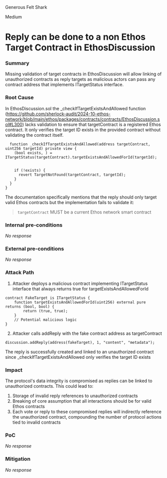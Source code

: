 Generous Felt Shark

Medium

# Reply can be done to a non Ethos Target Contract in EthosDiscussion

### Summary

Missing validation of target contracts in EthosDiscussion will allow linking of unauthorized contracts as reply targets as malicious actors can pass any contract address that implements ITargetStatus interface.

### Root Cause

In EthosDiscussion.sol the _checkIfTargetExistsAndAllowed function (https://github.com/sherlock-audit/2024-10-ethos-network/blob/main/ethos/packages/contracts/contracts/EthosDiscussion.sol#L300) lacks validation to ensure that targetContract is a registered Ethos contract. It only verifies the target ID exists in the provided contract without validating the contract itself.

```solidity
  function _checkIfTargetExistsAndAllowed(address targetContract, uint256 targetId) private view {
    (bool exists, ) = ITargetStatus(targetContract).targetExistsAndAllowedForId(targetId);


    if (!exists) {
      revert TargetNotFound(targetContract, targetId);
    }
  }
}
```

The documentation specifically mentions that the reply  should only target valid Ethos contracts but the implementation fails to validate it:

> `targetContract` MUST be a current Ethos network smart contract



### Internal pre-conditions

_No response_

### External pre-conditions

_No response_

### Attack Path

1. Attacker deploys a malicious contract implementing ITargetStatus interface that always returns true for targetExistsAndAllowedForId

```solidity
contract FakeTarget is ITargetStatus {
    function targetExistsAndAllowedForId(uint256) external pure returns (bool, bool) {
        return (true, true);
    }
    // Potential malicious logic
}
```

2. Attacker calls addReply with the fake contract address as targetContract

```solidity
discussion.addReply(address(fakeTarget), 1, "content", "metadata");
```

The reply is successfully created and linked to an unauthorized contract since _checkIfTargetExistsAndAllowed only verifies the target ID exists

### Impact

The protocol's data integrity is compromised as replies can be linked to unauthorized contracts. This could lead to:

1. Storage of invalid reply references to unauthorized contracts
2. Breaking of core assumption that all interactions should be for valid Ethos contracts
3. Each vote or reply to these compromised replies will indirectly reference the unauthorized contract, compounding the number of protocol actions tied to invalid contracts

### PoC

_No response_

### Mitigation

_No response_